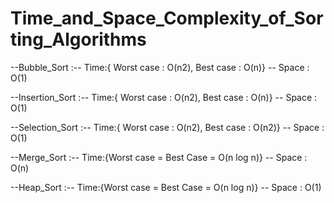 # Time_and_Space_Complexity_of_Sorting_Algorithms

--Bubble_Sort :-- Time:{ Worst case : O(n2), Best case : O(n)} -- Space : O(1)

--Insertion_Sort :-- Time:{ Worst case : O(n2), Best case : O(n)} -- Space : O(1)

--Selection_Sort :-- Time:{ Worst case : O(n2), Best case : O(n2)} -- Space : O(1)

--Merge_Sort :-- Time:{Worst case = Best Case = O(n log n)} -- Space : O(n)

--Heap_Sort :-- Time:{Worst case = Best Case = O(n log n)} -- Space : O(1)

